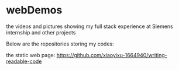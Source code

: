 # webDemos
the videos and pictures showing my full stack experience at Siemens internship and other projects


Below are the repositories storing my codes:

the static web page: 
https://github.com/xiaoyixu-1664940/writing-readable-code
